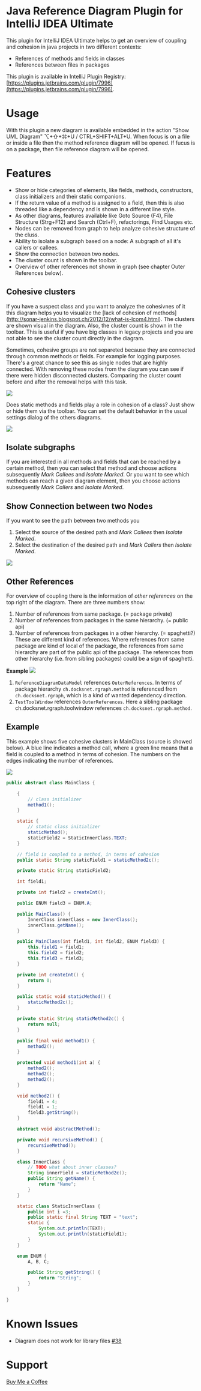 # Java Reference Diagram Plugin for IntelliJ IDEA Ultimate

This plugin for IntelliJ IDEA Ultimate helps to get an overview of coupling and cohesion in java projects in two different contexts:
 - References of methods and fields in classes
 - References between files in packages

This plugin is available in IntelliJ Plugin Registry: [https://plugins.jetbrains.com/plugin/7996](https://plugins.jetbrains.com/plugin/7996).

# Usage
With this plugin a new diagram is available embedded in the action "Show UML Diagram" ⌥+⇧+⌘+U / CTRL+SHIFT+ALT+U. When focus
is on a file or inside a file then the method reference diagram will be opened. If fucus is on a package, then file reference diagram will be
opened.

# Features
- Show or hide categories of elements, like fields, methods, constructors, class initializers and their static companions.
- If the return value of a method is assigned to a field, then this is also threaded like a dependency and is shown in a different line style.
- As other diagrams, features available like Goto Source (F4), File Structure (Strg+F12) and Search (Ctrl+F), refactorings, Find Usages etc.
- Nodes can be removed from graph to help analyze cohesive structure of the cluss.
- Ability to isolate a subgraph based on a node: A subgraph of all it's callers or callees.
- Show the connection between two nodes.
- The cluster count is shown in the toolbar.
- Overview of other references not shown in graph (see chapter Outer References below).

## Cohesive clusters
If you have a suspect class and you want to analyze the cohesivnes of it this diagram helps you to visualize the [lack of cohesion of methods]
(http://sonar-jenkins.blogspot.ch/2012/12/what-is-lcom4.html). The clusters are shown visual in the diagram. Also, the cluster count is shown
in the toolbar. This is useful if you have big classes in legacy projects and you are not able to see the cluster count directly in the
diagram.

Sometimes, cohesive groups are not separeted because they are connected through common methods or fields. For example for logging purposes.
There's a great chance to see this as single nodes that are highly connected. With removing these nodes from the diagram you can see if there
were hidden disconnected clusters. Comparing the cluster count before and after the removal helps with this task.

![](https://github.com/stefku/intellij-reference-diagram/raw/master/doc/Example_show_cluster_count.png)
   
Does static methods and fields play a role in cohesion of a class? Just show or hide them via the toolbar. You can set the default behavior
in the usual settings dialog of the others diagrams.

![](https://github.com/stefku/intellij-reference-diagram/raw/master/doc/settings_default_categories.png)

## Isolate subgraphs
If you are interested in all methods and fields that can be reached by a certain method, then you can select that method and choose actions 
subsequently _Mark Callees_ and _Isolate Marked_. Or you want to see which methods can reach a given diagram element, then you choose actions
subsequently _Mark Callers_ and _Isolate Marked_.

## Show Connection between two Nodes
If you want to see the path between two methods you
1. Select the source of the desired path and _Mark Callees_ then _Isolate Marked_.
2. Select the destination of the desired path and _Mark Callers_ then _Isolate Marked_.
 
![](https://github.com/stefku/intellij-reference-diagram/raw/master/doc/show_path_between_nodes.gif)

## Other References
For overview of coupling there is the information of _other references_ on the top right of the diagram.
There are three numbers show:
1. Number of references from same package. (= package private)
2. Number of references from packages in the same hierarchy. (= public api)
3. Number of references from packages in a other hierarchy. (= spaghetti?)
These are different kind of references.
Where references from same package are kind of local of the package, the references from same hierarchy are part of the public api of the package.
The references from other hierarchy (i.e. from sibling packages) could be a sign of spaghetti.

**Example**
![](https://github.com/stefku/intellij-reference-diagram/raw/master/doc/coupling_through_OtherReferences_tool_window.png)
1. `ReferenceDiagramDataModel` references `OuterReferences`. In terms of package hierarchy `ch.docksnet.rgraph.method` is referenced from `ch.docksnet.rgraph`, which is a kind of wanted dependency direction.
2. `TestToolWindow` references `OuterReferences`. Here a sibling package ch.docksnet.rgraph.toolwindow references `ch.docksnet.rgraph.method`.

## Example

This example shows five cohesive clusters in MainClass (source is showed below). 
A blue line indicates a method call, where a green line means that a field is coupled to a method in terms of cohesion.
The numbers on the edges indicating the number of references.

![](https://github.com/stefku/intellij-reference-diagram/raw/master/doc/ExampleDiagram_ch.docksnet.app.MainClass.png)

```java
public abstract class MainClass {

    {
        // class initializer
        method1();
    }

    static {
        // static class initializer
        staticMethod();
        staticField2 = StaticInnerClass.TEXT;
    }

    // field is coupled to a method, in terms of cohesion
    public static String staticField1 = staticMethod2c();

    private static String staticField2;

    int field1;

    private int field2 = createInt();

    public ENUM field3 = ENUM.A;

    public MainClass() {
        InnerClass innerClass = new InnerClass();
        innerClass.getName();
    }

    public MainClass(int field1, int field2, ENUM field3) {
        this.field1 = field1;
        this.field2 = field2;
        this.field3 = field3;
    }

    private int createInt() {
        return 0;
    }

    public static void staticMethod() {
        staticMethod2c();
    }

    private static String staticMethod2c() {
        return null;
    }

    public final void method1() {
        method2();
    }

    protected void method1(int a) {
        method2();
        method2();
        method2();
    }

    void method2() {
        field1 = 4;
        field1 = 1;
        field3.getString();
    }

    abstract void abstractMethod();

    private void recursiveMethod() {
        recursiveMethod();
    }

    class InnerClass {
        // TODO what about inner classes?
        String innerField = staticMethod2c();
        public String getName() {
            return "Name";
        }
    }

    static class StaticInnerClass {
        public int i =3;
        public static final String TEXT = "text";
        static {
            System.out.println(TEXT);
            System.out.println(staticField1);
        }
    }

    enum ENUM {
        A, B, C;

        public String getString() {
            return "String";
        }
    }

}
```
# Known Issues
- Diagram does not work for library files [#38](https://github.com/Stefku/intellij-reference-diagram/issues/38)

# Support
[Buy Me a Coffee](https://ko-fi.com/H2H3DOZZ)
